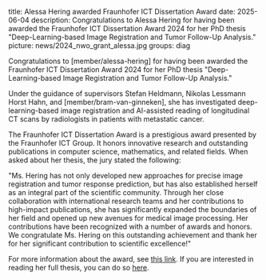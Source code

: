title: Alessa Hering awarded Fraunhofer ICT Dissertation Award 
date: 2025-06-04 
description: Congratulations to Alessa Hering for having been awarded the Fraunhofer ICT Dissertation Award 2024 for her PhD thesis "Deep-Learning-based Image Registration and Tumor Follow-Up Analysis."
picture: news/2024_nwo_grant_alessa.jpg
groups: diag

Congratulations to [member/alessa-hering] for having been awarded the Fraunhofer ICT Dissertation Award 2024 for her PhD thesis "Deep-Learning-based Image Registration and Tumor Follow-Up Analysis."

Under the guidance of supervisors Stefan Heldmann, Nikolas Lessmann Horst Hahn, and [member/bram-van-ginneken], she has investigated deep-learning-based image registration and AI-assisted reading of longitudinal CT scans by radiologists in patients with metastatic cancer. 

The Fraunhofer ICT Dissertation Award is a prestigious award presented by the Fraunhofer ICT Group. It honors innovative research and outstanding publications in computer science, mathematics, and related fields. When asked about her thesis, the jury stated the following:

"Ms. Hering has not only developed new approaches for precise image registration and tumor response prediction, but has also established herself as an integral part of the scientific community. Through her close collaboration with international research teams and her contributions to high-impact publications, she has significantly expanded the boundaries of her field and opened up new avenues for medical image processing. Her contributions have been recognized with a number of awards and honors. We congratulate Ms. Hering on this outstanding achievement and thank her for her significant contribution to scientific excellence!"

For more information about the award, see [this link](https://www.iuk.fraunhofer.de/en/about-our-group/ict-dissertation-award.html). If you are interested in reading her full thesis, you can do so [here](https://lnkd.in/erKj3f6W). 
